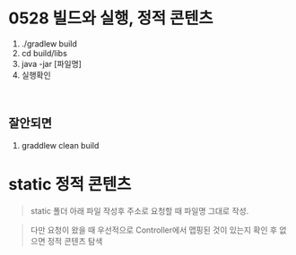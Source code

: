 0528 빌드와 실행, 정적 콘텐츠
===

1. ./gradlew build
2. cd build/libs
3. java -jar [파일명]
4. 실행확인
<br>

## 잘안되면
1. graddlew clean build

# static 정적 콘텐츠
>static 폴더 아래 파일 작성후
주소로 요청할 때 파일명 그대로 작성.

> 다만 요청이 왔을 때 우선적으로 Controller에서 맵핑된 것이 있는지 확인 후 없으면 정적 콘텐츠 탐색